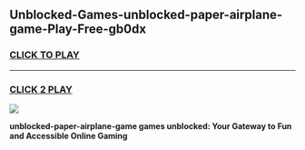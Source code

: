 
## Unblocked-Games-unblocked-paper-airplane-game-Play-Free-gb0dx
<h3>
<a href="https://premium76.site?title=unblocked-paper-airplane-game&ref=15A">CLICK TO PLAY</a></h3>
<hr>

<h3>
<a href="https://premium76.site?title=unblocked-paper-airplane-game&ref=15A">CLICK 2 PLAY</a>
  
</h3>

<a href="https://premium76.site?title=unblocked-paper-airplane-game&ref=15A"><img src="https://clearcache.store/games.png"></a>


**unblocked-paper-airplane-game games unblocked: Your Gateway to Fun and Accessible Online Gaming**
